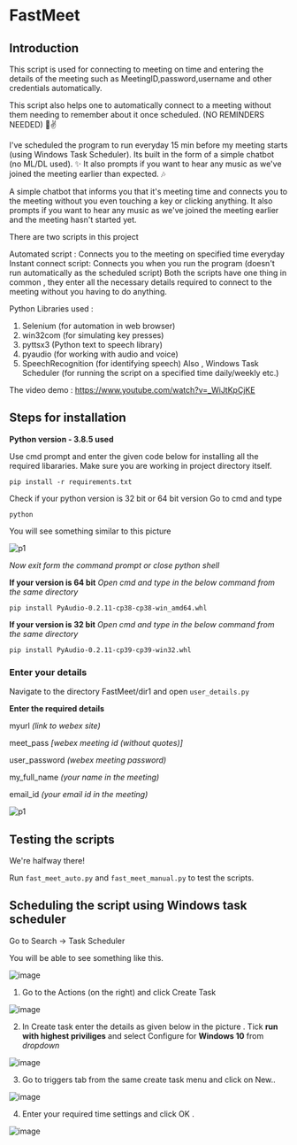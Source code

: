 # FastMeet

## Introduction

This script is used for connecting to meeting on time and entering the details of the meeting such as MeetingID,password,username and other credentials automatically.

This script also helps one to automatically connect to a meeting without them needing to remember about it once scheduled. (NO REMINDERS NEEDED) 🤠✌️

I've scheduled the program to run everyday 15 min before my meeting starts (using Windows Task Scheduler). Its built in the form of a simple chatbot (no ML/DL used). ✨ It also prompts if you want to hear any music as we've joined the meeting earlier than expected. 🎶

A simple chatbot that informs you that it's meeting time and connects you to the meeting without you even touching a key or clicking anything. It also prompts if you want to hear any music as we've joined the meeting earlier and the meeting hasn't started yet.

There are two scripts in this project

Automated script : Connects you to the meeting on specified time everyday
Instant connect script: Connects you when you run the program (doesn't run automatically as the scheduled script)
Both the scripts have one thing in common , they enter all the necessary details required to connect to the meeting without you having to do anything.

Python Libraries used :

1. Selenium (for automation in web browser)
2. win32com (for simulating key presses)
3. pyttsx3 (Python text to speech library)
4. pyaudio (for working with audio and voice)
5. SpeechRecognition (for identifying speech) Also , Windows Task Scheduler (for running the script on a specified time daily/weekly etc.)

The video demo : https://www.youtube.com/watch?v=_WiJtKpCjKE

## Steps for installation
**Python version - 3.8.5 used**

Use cmd prompt and enter the given code below for installing all the required libararies. Make sure you are working in project directory itself.

`pip install -r requirements.txt`

Check if your python version is 32 bit or 64 bit version
Go to cmd and type

`python`

You will see something similar to this picture

![p1](https://user-images.githubusercontent.com/48662097/111827132-8c856800-890f-11eb-8fcd-4f2745d7eaf6.jpg)

*Now exit form the command prompt or close python shell*

**If your version is 64 bit**
*Open cmd and type in the below command from the same directory*

`pip install PyAudio-0.2.11-cp38-cp38-win_amd64.whl`

**If your version is 32 bit**
*Open cmd and type in the below command from the same directory*

`pip install PyAudio-0.2.11-cp39-cp39-win32.whl`

### Enter your details

Navigate to the directory FastMeet/dir1 and open `user_details.py`

**Enter the required details**

myurl  *(link to webex site)*

meet_pass  *[webex meeting id (without quotes)]*

user_password  *(webex meeting password)*

my_full_name *(your name in the meeting)*

email_id *(your email id in the meeting)*

![p1](https://user-images.githubusercontent.com/48662097/111855952-87470e00-894d-11eb-9124-7f64df0ec2cc.jpg)

## Testing the scripts 

We're halfway there!

Run `fast_meet_auto.py` and `fast_meet_manual.py` to test the scripts. 

## Scheduling the script using Windows task scheduler

Go to Search -> Task Scheduler

You will be able to see something like this.

![image](https://user-images.githubusercontent.com/48662097/111857361-f6753000-8956-11eb-9ba7-249256118058.png)


1) Go to the Actions (on the right) and click Create Task

![image](https://user-images.githubusercontent.com/48662097/111857421-57046d00-8957-11eb-97f4-ec167c7ef796.png)

2) In Create task enter the details as given below in the picture . Tick **run with highest priviliges** and select Configure for **Windows 10** from *dropdown*

![image](https://user-images.githubusercontent.com/48662097/111857457-87e4a200-8957-11eb-8df6-5dcfc2cf7599.png)

3) Go to triggers tab from the same create task menu and click on New..

![image](https://user-images.githubusercontent.com/48662097/111857534-2e30a780-8958-11eb-91b1-6caf0b84d530.png)

4) Enter your required time settings and click OK . 

![image](https://user-images.githubusercontent.com/48662097/111857611-b44cee00-8958-11eb-89d3-23ec2f0b78ac.png)






